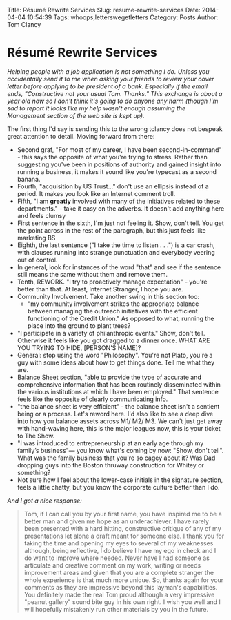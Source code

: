 Title: Résumé Rewrite Services
Slug: resume-rewrite-services
Date: 2014-04-04 10:54:39
Tags: whoops,letterswegetletters
Category: Posts
Author: Tom Clancy

# Résumé Rewrite Services

*Helping people with a job application is not something I do. Unless you accidentally send it to me when asking your friends to review your cover letter before applying to be president of a bank. Especially if the email ends, "Constructive not your usual Tom. Thanks." This exchange is about a year old now so I don't think it's going to do anyone any harm (though I'm sad to report it looks like my help wasn't enough assuming the Management section of the web site is kept up).*

The first thing I'd say is sending this to the wrong tclancy does not bespeak great attention to detail. Moving forward from there:

* Second graf, "For most of my career, I have been second-in-command" - this says the opposite of what you're trying to stress. Rather than suggesting you've been in positions of authority and gained insight into running a business, it makes it sound like you're typecast as a second banana.
* Fourth, "acquisition by US Trust..." don't use an ellipsis instead of a period. It makes you look like an Internet comment troll.
* Fifth, "I am **greatly** involved with many of the initiatives related to these departments." - take it easy on the adverbs. It doesn't add anything here and feels clumsy
* First sentence in the sixth, I'm just not feeling it. Show, don't tell. You get the point across in the rest of the paragraph, but this just feels like marketing BS
* Eighth, the last sentence ("I take the time to listen . . .") is a car crash, with clauses running into strange punctuation and everybody veering out of control.
* In general, look for instances of the word "that" and see if the sentence still means the same without them and remove them.
* Tenth, REWORK. "I try to proactively manage expectation" - you're better than that. At least, Internet Stranger, I hope you are.
* Community Involvement. Take another swing in this section too:
  * "my community involvement strikes the appropriate balance between managing the outreach initiatives with the efficient functioning of the Credit Union." As opposed to what, running the place into the ground to plant trees?
* "I participate in a variety of philanthropic events." Show, don't tell. Otherwise it feels like you got dragged to a dinner once. WHAT ARE YOU TRYING TO HIDE, [PERSON'S NAME]?
* General: stop using the word "Philosophy". You're not Plato, you're a guy with some ideas about how to get things done. Tell me what they are.
* Balance Sheet section, "able to provide the type of accurate and comprehensive information that has been routinely disseminated within the various institutions at which I have been employed." That sentence feels like the opposite of clearly communicating info.
* "the balance sheet is very efficient" - the balance sheet isn't a sentient being or a process. Let's reword here. I'd also like to see a deep dive into how you balance assets across M1/ M2/ M3. We can't just get away with hand-waving here, this is the major leagues now, this is your ticket to The Show.
* "I was introduced to entrepreneurship at an early age through my family’s business"&mdash; you know what's coming by now: "Show, don't tell". What was the family business that you're so cagey about it? Was Dad dropping guys into the Boston thruway construction for Whitey or something?
* Not sure how I feel about the lower-case initials in the signature section, feels a little chatty, but you know the corporate culture better than I do.

*And I got a nice response:*

>Tom, if I can call you by your first name, you have inspired me to be a better man and given me hope as an underachiever.  I have rarely been presented with a hard hitting, constructive critique of any of my presentations let alone a draft meant for someone else. I thank you for taking the time and opening my eyes to several of my weaknesses although, being reflective, I do believe I have my ego in check and I do want to improve where needed. Never have I had someone as articulate and creative comment on my work, writing or needs improvement areas and given that you are a complete stranger the whole experience is that much more unique. So, thanks again for your comments as they are impressive beyond this layman's capabilities. You definitely made the real Tom proud although a very impressive "peanut gallery" sound bite guy in his own right. I wish you well and I will hopefully mistakenly run other materials by you in the future.
